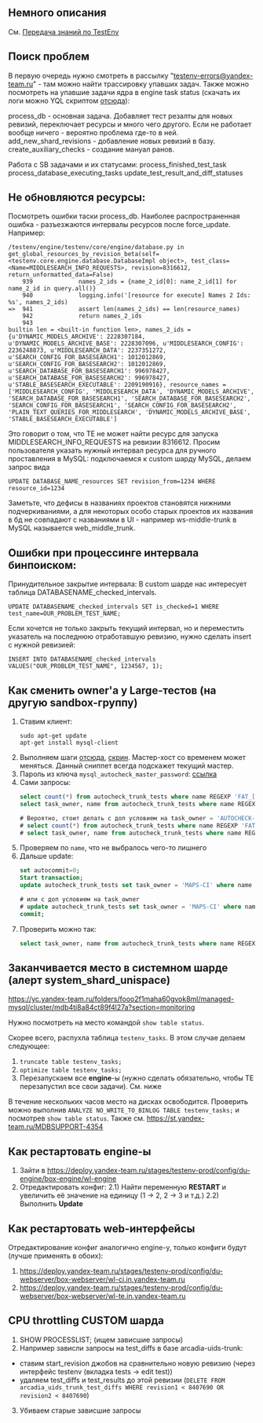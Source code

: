 ## Немного описания
См. [Передача знаний по TestEnv](https://wiki.yandex-team.ru/testenvironment/testenv-knowledge-transfer/)

## Поиск проблем
В первую очередь нужно смотреть в рассылку "testenv-errors@yandex-team.ru" - там можно найти трассировку упавших задач. 
Также можно посмотреть на упавшие задачи ядра в engine task status (скачать их логи можно YQL скриптом [отсюда](https://a.yandex-team.ru/arcadia/ci/docs/dev/testenv/logs.md)):

process_db - основная задача. Добавляет тест резалты для новых ревизий, переключает ресурсы и много чего другого. Если не работает вообще ничего - вероятно проблема где-то в ней.
add_new_shard_revisions - добавление новых ревизий в базу.
create_auxiliary_checks - создание мануал ранов.

Работа с SB задачами и их статусами:
process_finished_test_task
process_database_executing_tasks
update_test_result_and_diff_statuses


## Не обновляются ресурсы:
Посмотреть ошибки таски process_db. Наиболее распространенная ошибка - разъезжаются интервалы ресурсов после force_update. Например:

```
/testenv/engine/testenv/core/engine/database.py in get_global_resources_by_revision_beta(self=<testenv.core.engine.database.DatabaseImpl object>, test_class=<Name=MIDDLESEARCH_INFO_REQUESTS>, revision=8316612, return_unformatted_data=False)
    939             names_2_ids = {name_2_id[0]: name_2_id[1] for name_2_id in query.all()}
    940             logging.info('[resource for execute] Names 2 Ids: %s', names_2_ids)
=>  941             assert len(names_2_ids) == len(resource_names)
    942             return names_2_ids
    943 
builtin len = <built-in function len>, names_2_ids = {u'DYNAMIC_MODELS_ARCHIVE': 2228307184, u'DYNAMIC_MODELS_ARCHIVE_BASE': 2228307096, u'MIDDLESEARCH_CONFIG': 2236248873, u'MIDDLESEARCH_DATA': 2237351272, u'SEARCH_CONFIG_FOR_BASESEARCH1': 1012012869, u'SEARCH_CONFIG_FOR_BASESEARCH2': 1012012869, u'SEARCH_DATABASE_FOR_BASESEARCH1': 996978427, u'SEARCH_DATABASE_FOR_BASESEARCH2': 996978427, u'STABLE_BASESEARCH_EXECUTABLE': 2209190916}, resource_names = ['MIDDLESEARCH_CONFIG', 'MIDDLESEARCH_DATA', 'DYNAMIC_MODELS_ARCHIVE', 'SEARCH_DATABASE_FOR_BASESEARCH1', 'SEARCH_DATABASE_FOR_BASESEARCH2', 'SEARCH_CONFIG_FOR_BASESEARCH1', 'SEARCH_CONFIG_FOR_BASESEARCH2', 'PLAIN_TEXT_QUERIES_FOR_MIDDLESEARCH', 'DYNAMIC_MODELS_ARCHIVE_BASE', 'STABLE_BASESEARCH_EXECUTABLE'] 
```
Это говорит о том, что TE не может найти ресурс для запуска MIDDLESEARCH_INFO_REQUESTS на ревизии 8316612.
Просим пользователя указать нужный интервал ресурса для ручного проставления в MySQL:
подключаемся к custom шарду MySQL, делаем запрос вида 
```
UPDATE DATABASE_NAME_resources SET revision_from=1234 WHERE resource_id=1234
```
Заметьте, что дефисы в названиях проектов становятся нижними подчеркиваниями, а для некоторых особо старых проектов их названия в бд не совпадают с названиями в UI - например ws-middle-trunk в MySQL называется web_middle_trunk.

## Ошибки при процессинге интервала бинпоиском:
Принудительное закрытие интервала:
В custom шарде нас интересует таблица DATABASENAME_checked_intervals.
```
UPDATE DATABASENAME_checked_intervals SET is_checked=1 WHERE test_name=OUR_PROBLEM_TEST_NAME;
```
Если хочется не только закрыть текущий интервал, но и переместить указатель на последнюю отработавшую ревизию, нужно сделать insert с нужной ревизией:
```
INSERT INTO DATABASENAME_checked_intervals VALUES("OUR_PROBLEM_TEST_NAME", 1234567, 1);
```


## Как сменить owner'а у Large-тестов (на другую sandbox-группу)

1. Ставим клиент:
    ```
    sudo apt-get update
    apt-get install mysql-client
    ```
2. Выполняем шаги [отсюда](https://yc.yandex-team.ru/folders/fooo2f1maha60gvok8ml/managed-mysql/cluster/mdbn1pq5ulbhhmabtgea), [скрин](https://jing.yandex-team.ru/files/albazh/2021-06-11_14-57-36.png). Мастер-хост со временем может меняться. Данный сниппет всегда подскажет текущий мастер.
3. Пароль из ключа `mysql_autocheck_master_password`: [ссылка](https://yav.yandex-team.ru/secret/sec-01dw2n63s9zkkw4wpzxg15z784/explore/version/ver-01enj9wxbwdw6sqda6rqycfvk3)
4. Сами запросы:
    ```sql
    select count(*) from autocheck_trunk_tests where name REGEXP 'FAT_[^/]*MAPS/.*';
    select task_owner, name from autocheck_trunk_tests where name REGEXP 'FAT_[^/]*MAPS/.*';

    # Вероятно, стоит делать с доп условием на task_owner = 'AUTOCHECK-FAT' (зависит от тикета)
    # select count(*) from autocheck_trunk_tests where name REGEXP 'FAT_[^/]*MAPS/.*' and task_owner = 'AUTOCHECK-FAT';
    # select task_owner, name from autocheck_trunk_tests where name REGEXP 'FAT_[^/]*MAPS/.*' and task_owner = 'AUTOCHECK-FAT';
    ```
5. Проверяем по `name`, что не выбралось чего-то лишнего
6. Дальше update:
    ```sql
    set autocommit=0;
    Start transaction;
    update autocheck_trunk_tests set task_owner = 'MAPS-CI' where name REGEXP 'FAT_[^/]*MAPS/.*';

    # или с доп условием на task_owner
    # update autocheck_trunk_tests set task_owner = 'MAPS-CI' where name REGEXP 'FAT_[^/]*MAPS/.*' and task_owner = 'AUTOCHECK-FAT';
    commit;
    ```
7. Проверить можно так:
    ```sql
    select task_owner, name from autocheck_trunk_tests where name REGEXP 'FAT_[^/]*MAPS/.*';
    ```


## Заканчивается место в системном шарде (алерт system_shard_unispace)

https://yc.yandex-team.ru/folders/fooo2f1maha60gvok8ml/managed-mysql/cluster/mdb4ti8a84ct89f4l27a?section=monitoring

Нужно посмотреть на место командой `show table status`.

Скорее всего, распухла таблица `testenv_tasks`. В этом случае делаем следующее:
1) `truncate table testenv_tasks;`
2) `optimize table testenv_tasks;`
3) Перезапускаем все **engine**-ы (нужно сделать обязательно, чтобы TE перезапустил все свои задачи). См. ниже

В течение нескольких часов место на дисках освободится.
Проверить можно выполнив `ANALYZE NO_WRITE_TO_BINLOG TABLE testenv_tasks;` и посмотрев `show table status`.
Также см. https://st.yandex-team.ru/MDBSUPPORT-4354


## Как рестартовать engine-ы
1) Зайти в https://deploy.yandex-team.ru/stages/testenv-prod/config/du-engine/box-engine/wl-engine
2) Отредактировать конфиг:
2.1) Найти переменную **RESTART** и увеличить её значение на единицу (1 -> 2, 2 -> 3 и т.д.)
2.2) Выполнить **Update**
   

## Как рестартовать web-интерфейсы
Отредактирование конфиг аналогично engine-у, только конфиги будут (лучше применять в обоих):
1) https://deploy.yandex-team.ru/stages/testenv-prod/config/du-webserver/box-webserver/wl-ci.in.yandex-team.ru
2) https://deploy.yandex-team.ru/stages/testenv-prod/config/du-webserver/box-webserver/wl-te.in.yandex-team.ru


## CPU throttling CUSTOM шарда
1) SHOW PROCESSLIST; (ищем зависшие запросы)
2) Например зависли запросы на test_diffs в базе arcadia-uids-trunk:
 - ставим start_revision джобов на сравнительно новую ревизию (через интерфейс testenv (вкладка tests -> edit test))
 - удаляем test_diffs и test_results до этой ревизии (```DELETE FROM arcadia_uids_trunk_test_diffs WHERE revision1 < 8407690 OR revision2 < 8407690```)
3) Убиваем старые зависшие запросы
